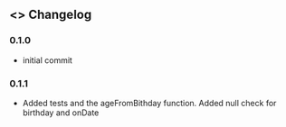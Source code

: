 ## <> Changelog

### 0.1.0

- initial commit

### 0.1.1

- Added tests and the ageFromBithday function. Added null check for birthday and onDate
